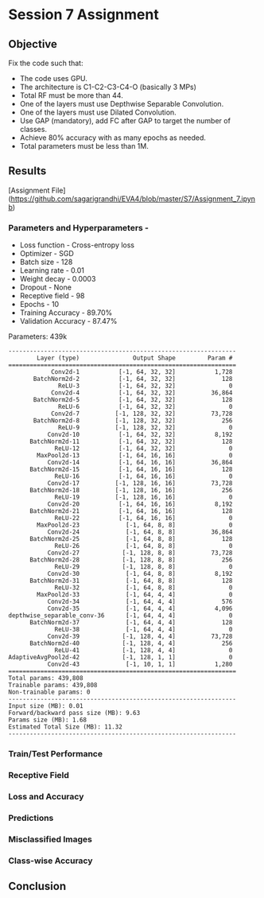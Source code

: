 # Session 7 Assignment

## Objective
Fix the code such that:
* The code uses GPU.
* The architecture is C1-C2-C3-C4-O (basically 3 MPs)
* Total RF must be more than 44.
* One of the layers must use Depthwise Separable Convolution.
* One of the layers must use Dilated Convolution.
* Use GAP (mandatory), add FC after GAP to target the number of classes.
* Achieve 80% accuracy with as many epochs as needed.
* Total parameters must be less than 1M.

## Results
[Assignment File] (https://github.com/sagarigrandhi/EVA4/blob/master/S7/Assignment_7.ipynb)


### Parameters and Hyperparameters - 
* Loss function - Cross-entropy loss
* Optimizer - SGD
* Batch size - 128
* Learning rate - 0.01
* Weight decay - 0.0003
* Dropout - None
* Receptive field - 98
* Epochs - 10
* Training Accuracy - 89.70%
* Validation Accuracy - 87.47%

Parameters: 439k

```
----------------------------------------------------------------
        Layer (type)               Output Shape         Param #
================================================================
            Conv2d-1           [-1, 64, 32, 32]           1,728
       BatchNorm2d-2           [-1, 64, 32, 32]             128
              ReLU-3           [-1, 64, 32, 32]               0
            Conv2d-4           [-1, 64, 32, 32]          36,864
       BatchNorm2d-5           [-1, 64, 32, 32]             128
              ReLU-6           [-1, 64, 32, 32]               0
            Conv2d-7          [-1, 128, 32, 32]          73,728
       BatchNorm2d-8          [-1, 128, 32, 32]             256
              ReLU-9          [-1, 128, 32, 32]               0
           Conv2d-10           [-1, 64, 32, 32]           8,192
      BatchNorm2d-11           [-1, 64, 32, 32]             128
             ReLU-12           [-1, 64, 32, 32]               0
        MaxPool2d-13           [-1, 64, 16, 16]               0
           Conv2d-14           [-1, 64, 16, 16]          36,864
      BatchNorm2d-15           [-1, 64, 16, 16]             128
             ReLU-16           [-1, 64, 16, 16]               0
           Conv2d-17          [-1, 128, 16, 16]          73,728
      BatchNorm2d-18          [-1, 128, 16, 16]             256
             ReLU-19          [-1, 128, 16, 16]               0
           Conv2d-20           [-1, 64, 16, 16]           8,192
      BatchNorm2d-21           [-1, 64, 16, 16]             128
             ReLU-22           [-1, 64, 16, 16]               0
        MaxPool2d-23             [-1, 64, 8, 8]               0
           Conv2d-24             [-1, 64, 8, 8]          36,864
      BatchNorm2d-25             [-1, 64, 8, 8]             128
             ReLU-26             [-1, 64, 8, 8]               0
           Conv2d-27            [-1, 128, 8, 8]          73,728
      BatchNorm2d-28            [-1, 128, 8, 8]             256
             ReLU-29            [-1, 128, 8, 8]               0
           Conv2d-30             [-1, 64, 8, 8]           8,192
      BatchNorm2d-31             [-1, 64, 8, 8]             128
             ReLU-32             [-1, 64, 8, 8]               0
        MaxPool2d-33             [-1, 64, 4, 4]               0
           Conv2d-34             [-1, 64, 4, 4]             576
           Conv2d-35             [-1, 64, 4, 4]           4,096
depthwise_separable_conv-36      [-1, 64, 4, 4]               0
      BatchNorm2d-37             [-1, 64, 4, 4]             128
             ReLU-38             [-1, 64, 4, 4]               0
           Conv2d-39            [-1, 128, 4, 4]          73,728
      BatchNorm2d-40            [-1, 128, 4, 4]             256
             ReLU-41            [-1, 128, 4, 4]               0
AdaptiveAvgPool2d-42            [-1, 128, 1, 1]               0
           Conv2d-43             [-1, 10, 1, 1]           1,280
================================================================
Total params: 439,808
Trainable params: 439,808
Non-trainable params: 0
----------------------------------------------------------------
Input size (MB): 0.01
Forward/backward pass size (MB): 9.63
Params size (MB): 1.68
Estimated Total Size (MB): 11.32
----------------------------------------------------------------
```

### Train/Test Performance

### Receptive Field

### Loss and Accuracy

### Predictions

### Misclassified Images

### Class-wise Accuracy

## Conclusion
